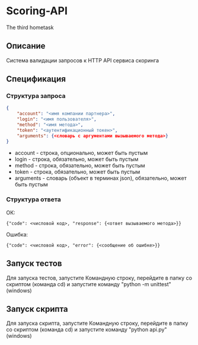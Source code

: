 # Scoring-API
The third hometask

## Описание

Cистема валидации запросов к HTTP API сервиса скоринга

## Спецификация

### Структура запроса

```json
{
    "account": "<имя компании партнера>", 
    "login": "<имя пользователя>", 
    "method": "<имя метода>", 
    "token": "<аутентификационный токен>", 
    "arguments": {<словарь с аргументами вызываемого метода>}
}
```
- account - строка, опционально, может быть пустым
- login - строка, обязательно, может быть пустым
- method - строка, обязательно, может быть пустым
- token - строка, обязательно, может быть пустым
- arguments - словарь (объект в терминах json), обязательно, может быть пустым

### Структура ответа

ОК:

```
{"code": <числовой код>, "response": {<ответ вызываемого метода>}}
```

Ошибка:
```
{"code": <числовой код>, "error": {<сообщение об ошибке>}}
```

## Запуск тестов

Для запуска тестов, запустите Командную строку, перейдите в папку со скриптом (команда cd) и запустите команду "python -m unittest" (windows)

## Запуск скрипта

Для запуска скрипта, запустите Командную строку, перейдите в папку со скриптом (команда cd) и запустите команду "python api.py" (windows)
